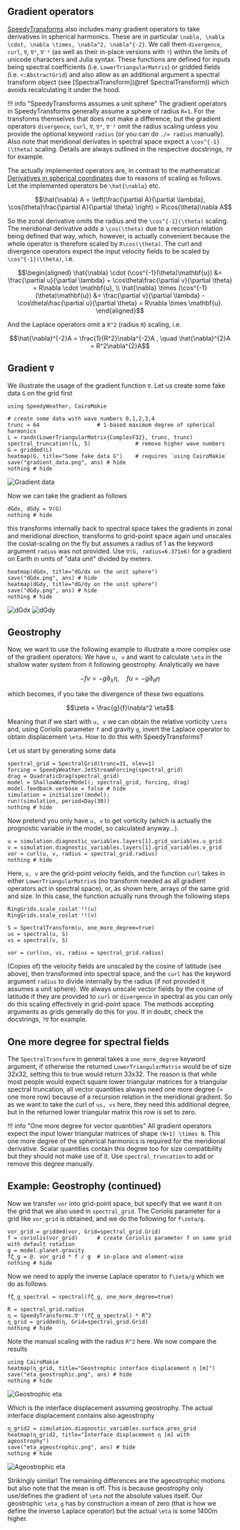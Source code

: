 ## Gradient operators

[SpeedyTransforms](@ref) also includes many gradient operators to take derivatives in
spherical harmonics. These are in particular ``\nabla, \nabla \cdot, \nabla \times,
\nabla^2, \nabla^{-2}``. We call them `divergence`, `curl`, `∇`, `∇²`, `∇⁻²`
(as well as their in-place versions with `!`) within the limits of unicode characters
and Julia syntax. These functions are defined for inputs being spectral coefficients
(i.e. `LowerTriangularMatrix`) or gridded fields (i.e. `<:AbstractGrid`) and
also allow as an additional argument a spectral transform object
(see [SpectralTransform](@ref SpectralTransform)) which avoids recalculating it
under the hood.

!!! info "SpeedyTransforms assumes a unit sphere"
    The gradient operators in SpeedyTransforms generally assume a sphere of radius ``R=1``.
    For the transforms themselves that does not make a difference, but the gradient operators
    `divergence`, `curl`, `∇`, `∇²`, `∇⁻²` omit the radius scaling unless you provide the optional
    keyword `radius` (or you can do `./= radius` manually). 
    Also note that meridional derivates in spectral space expect a ``\cos^{-1}(\theta)`` scaling.
    Details are always outlined in the respective docstrings, `?∇` for example.


The actually implemented operators are,
in contrast to the mathematical [Derivatives in spherical coordinates](@ref)
due to reasons of scaling as follows. Let the implemented operators be
``\hat{\nabla}`` etc.

```math
\hat{\nabla} A = \left(\frac{\partial A}{\partial \lambda}, \cos(\theta)\frac{\partial A}{\partial \theta} \right) =
R\cos(\theta)\nabla A
```
So the zonal derivative omits the radius and the ``\cos^{-1}(\theta)`` scaling.
The meridional derivative adds a ``\cos(\theta)`` due to a recursion relation
being defined that way, which, however, is actually convenient because the whole
operator is therefore scaled by ``R\cos(\theta)``. The curl and divergence operators
expect the input velocity fields to be scaled by ``\cos^{-1}(\theta)``, i.e.

```math
\begin{aligned}
\hat{\nabla} \cdot (\cos^{-1}(\theta)\mathbf{u}) &= \frac{\partial u}{\partial \lambda} +
\cos\theta\frac{\partial v}{\partial \theta} = R\nabla \cdot \mathbf{u}, \\
\hat{\nabla} \times (\cos^{-1}(\theta)\mathbf{u}) &= \frac{\partial v}{\partial \lambda} -
\cos\theta\frac{\partial u}{\partial \theta} = R\nabla \times \mathbf{u}.
\end{aligned}
```

And the Laplace operators omit a ``R^2`` (radius ``R``) scaling, i.e.

```math
\hat{\nabla}^{-2}A = \frac{1}{R^2}\nabla^{-2}A , \quad \hat{\nabla}^{2}A = R^2\nabla^{2}A
```
## Gradient `∇`

We illustrate the usage of the gradient function `∇`. Let us create some fake
data `G` on the grid first 

```@example gradient
using SpeedyWeather, CairoMakie

# create some data with wave numbers 0,1,2,3,4
trunc = 64                  # 1-based maximum degree of spherical harmonics
L = randn(LowerTriangularMatrix{ComplexF32}, trunc, trunc)
spectral_truncation!(L, 5)              # remove higher wave numbers
G = gridded(L)
heatmap(G, title="Some fake data G")    # requires `using CairoMakie`
save("gradient_data.png", ans) # hide
nothing # hide
```
![Gradient data](gradient_data.png)

Now we can take the gradient as follows
```@example gradient
dGdx, dGdy = ∇(G)
nothing # hide
```
this transforms internally back to spectral space takes the gradients in
zonal and meridional direction, transforms to grid-point space again
und unscales the coslat-scaling on the fly but assumes a radius of 1
as the keyword argument `radius` was not provided.
Use `∇(G, radius=6.371e6)` for a gradient on Earth in units of "data unit"
divided by meters.

```@example gradient
heatmap(dGdx, title="dG/dx on the unit sphere")
save("dGdx.png", ans) # hide
heatmap(dGdy, title="dG/dy on the unit sphere")
save("dGdy.png", ans) # hide
nothing # hide
```
![dGdx](dGdx.png)
![dGdy](dGdy.png)

## Geostrophy

Now, we want to use the following example to illustrate a more complex
use of the gradient operators: We have ``u, v`` and want to calculate
``\eta`` in the shallow water system from it following geostrophy.
Analytically we have
```math
-fv = -g\partial_\lambda \eta, \quad fu = -g\partial_\theta \eta
```
which becomes, if you take the divergence of these two equations
```math
\zeta = \frac{g}{f}\nabla^2 \eta
```
Meaning that if we start with ``u, v`` we can obtain the relative vorticity
``\zeta`` and, using Coriolis parameter ``f`` and gravity ``g``, invert
the Laplace operator to obtain displacement ``\eta``. How to do this with
SpeedyTransforms? 

Let us start by generating some data
```@example gradient
spectral_grid = SpectralGrid(trunc=31, nlev=1)
forcing = SpeedyWeather.JetStreamForcing(spectral_grid)
drag = QuadraticDrag(spectral_grid)
model = ShallowWaterModel(; spectral_grid, forcing, drag)
model.feedback.verbose = false # hide
simulation = initialize!(model);
run!(simulation, period=Day(30))
nothing # hide
```

Now pretend you only have `u, v` to get vorticity (which is actually the prognostic variable in the model,
so calculated anyway...).
```@example gradient
u = simulation.diagnostic_variables.layers[1].grid_variables.u_grid
v = simulation.diagnostic_variables.layers[1].grid_variables.v_grid
vor = curl(u, v, radius = spectral_grid.radius)
nothing # hide
```
Here, `u, v` are the grid-point velocity fields, and the function `curl` takes in either
`LowerTriangularMatrix`s (no transform needed as all gradient operators act in spectral space),
or, as shown here, arrays of the same grid and size. In this case, the function actually
runs through the following steps
```@example gradient
RingGrids.scale_coslat⁻¹!(u)
RingGrids.scale_coslat⁻¹!(v)

S = SpectralTransform(u, one_more_degree=true)
us = spectral(u, S)
vs = spectral(v, S)

vor = curl(us, vs, radius = spectral_grid.radius)
```
(Copies of) the velocity fields are unscaled by the cosine of latitude (see above),
then transformed into spectral space, and the `curl` has the keyword argument `radius`
to divide internally by the radius (if not provided it assumes a unit sphere).
We always unscale vector fields by the cosine of latitude if they are provided to
`curl` or `divergence` in spectral as you can only do this scaling
effectively in grid-point space. The methods accepting arguments as grids generally
do this for you. If in doubt, check the docstrings, `?∇` for example.

## One more degree for spectral fields

The `SpectralTransform` in general takes a `one_more_degree` keyword argument,
if otherwise the returned `LowerTriangularMatrix` would be of size 32x32, setting this
to true would return 33x32. The reason is that while most people would expect
square lower triangular matrices for a triangular spectral truncation, all vector quantities
always need one more degree (= one more row) because of a recursion relation in the
meridional gradient. So as we want to take the curl of `us, vs` here, they need this
additional degree, but in the returned lower triangular matrix this row is set to zero.

!!! info "One more degree for vector quantities"
    All gradient operators expect the input lower triangular matrices of shape ``(N+1) \times N``.
    This one more degree of the spherical harmonics is required for the meridional derivative.
    Scalar quantities contain this degree too for size compatibility but they should not
    make use of it. Use `spectral_truncation` to add or remove this degree manually.

## Example: Geostrophy (continued)

Now we transfer `vor` into grid-point space, but specify that we want it on the grid
that we also used in `spectral_grid`. The Coriolis parameter for a grid like `vor_grid`
is obtained, and we do the following for ``f\zeta/g``.

```@example gradient
vor_grid = gridded(vor, Grid=spectral_grid.Grid)
f = coriolis(vor_grid)      # create Coriolis parameter f on same grid with default rotation
g = model.planet.gravity
fζ_g = @. vor_grid * f / g  # in-place and element-wise
nothing # hide
```
Now we need to apply the inverse Laplace operator to ``f\zeta/g`` which we do as follows

```@example gradient
fζ_g_spectral = spectral(fζ_g, one_more_degree=true)

R = spectral_grid.radius
η = SpeedyTransforms.∇⁻²(fζ_g_spectral) * R^2
η_grid = gridded(η, Grid=spectral_grid.Grid)
nothing # hide
```
Note the manual scaling with the radius ``R^2`` here. We now compare the results
```@example gradient
using CairoMakie
heatmap(η_grid, title="Geostrophic interface displacement η [m]")
save("eta_geostrophic.png", ans) # hide
nothing # hide
```
![Geostrophic eta](eta_geostrophic.png)

Which is the interface displacement assuming geostrophy.
The actual interface displacement contains also ageostrophy
```@example gradient
η_grid2 = simulation.diagnostic_variables.surface.pres_grid
heatmap(η_grid2, title="Interface displacement η [m] with ageostrophy")
save("eta_ageostrophic.png", ans) # hide
nothing # hide
```
![Ageostrophic eta](eta_ageostrophic.png)

Strikingly similar! The remaining differences are the ageostrophic motions but
also note that the mean is off. This is because geostrophy only use/defines the gradient
of ``\eta`` not the absolute values itself. Our geostrophic ``\eta_g`` has by construction
a mean of zero (that is how we define the inverse Laplace operator) but the actual ``\eta``
is some 1400m higher.
